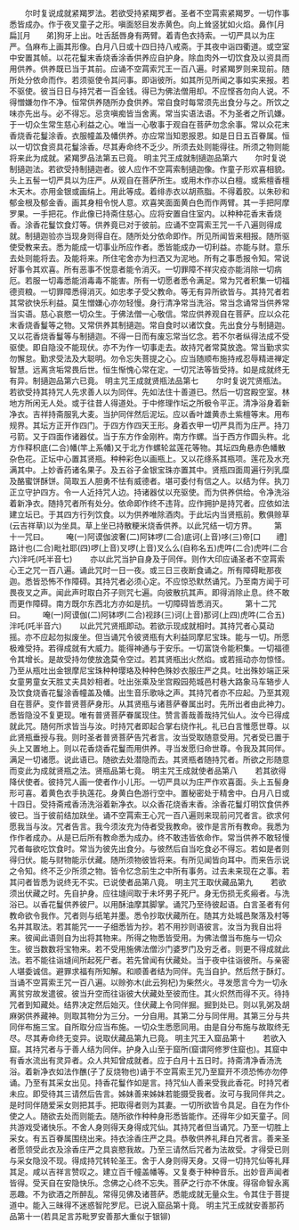 <!-- { "loadSidebar": true } -->
　　尔时复说成就紧羯罗法。若欲受持紧羯罗者。圣者不空罥索紧羯罗。一切作事悉皆成办。作于夜叉童子之形。嗔面怒目发赤黄色。向上耸竖犹如火焰。鼻作[月　　扁][月　　弟]狗牙上出。吐舌舐唇身有两臂。着青色衣持索。一切严具以为庄严。刍麻布上画其形像。白月八日或十四日持八戒斋。于其夜中诣四衢道。或空室中安置其帧。以花花鬘末香烧香涂香供养应自护身。除血肉外一切饮食及以资具而用供养。供养既已当于其前。应诵不空罥索咒王一百八遍。时紧羯罗则来现前。随所处分依命而作。若须驱使令其问事。即诣彼所。如其所见所闻之事如实来报。若不驱使。彼当日日与持咒者一百金钱。得已为佛法僧用却。不应悭吝勿向人说。不得憎嫌勿作不净。恒常供养随所办食供养。常自食时每常须先出食分与之。所饮之味亦先出与。必不得忘。忌贪嗔痴皆当舍离。常当实语法语。不为圣者之所讥嫌。于一切众生常生慈心利益之心。唯当一心敬事于观自在菩萨勿念余事。常以众花末香烧香花鬘涂香。衣服幢盖及幡供养。亦应常当知恩报恩。如是日日五百眷属。恒以一切饮食资具花鬘涂香。尽其寿命终不乏少。所须去处则能得往。所须之物则能将来此为成就。紧羯罗品法第五已竟。
明主咒王成就制擿迦品第六
　　尔时复说制擿迦法。若欲受持制擿迦者。彼人应作不空罥索制擿迦像。作童子形欢喜相貌。头上五髻一切严具以为庄严。从观自在菩萨所生。或用木作亦以白檀。或紫檀香檀木天木。亦用金银或画绢上。用此等成。着绯赤衣以胡燕脂。不得着胶。以朱砂和郁金根及郁金香。画其身相令悦人意。欢喜笑面面黄白色而作两臂。其一手把阿摩罗果。一手把花。作此像已持斋住慈心。应将安置自住室内。以种种花香末香烧香。涂香花鬘饮食灯等。供养竟已对于彼前。应诵不空罥索王咒一千八遍则得成就。制擿迦验亦当现身则得自在。随所处分依命即作。所见所闻皆来相报。随所驱使受教来去。悉为能成一切事业所应作者。悉皆能成办一切利益。亦能与财。意乐去处则能将去。及能将来。所住宅舍亦为扫洒又为泥地。所有之事悉报令知。常说好事令其欢喜。所有恶事不悦意者能令消灭。一切罪障不祥灾疫亦能消除一切病厄。若服一切毒悉能消毒毒不能害。所有一切愿者悉令满足。常为咒者积集一切福德资粮。一切罪障悉得消灭。如忠孝子受父教命。等无有异所欲皆与。其持咒者若其常欲快乐利益。莫生憎嫌心亦勿轻慢。身行清净常当洗浴。常当念诵常当供养常当实语。慈心哀愍一切众生。于佛法僧一心敬信。常应供养观自在菩萨。应以众花末香烧香鬘等之物。又常供养其制擿迦。常自食时以诸饮食。先出食分与制擿迦。又以花香烧香鬘等与制擿迦。不得一日而有废忘常当忆念。若不尔者纵得法成不受驱使。即自隐没不能现伏。亦不为作一切事走去。故持咒者常莫放逸。常当勤求实勿懈怠。勤求受法及大聪明。勿令忘失菩提之心。应当随顺布施持戒忍辱精进禅定智慧。远离贪垢常畏后世。恒生惭愧心常在定。一切咒法等皆受持。如是成就终无有异。制擿迦品第六已竟。
明主咒王成就贤瓶法品第七
　　尔时复说咒贤瓶法。若欲受持其持咒人先求善人以为同伴。先如法住十善道已。然后一切宫殿空室。林地方所闲无人处。或于往昔人得道处。于中修理作坛之所极令平正。清净浴身着新净衣。吉祥持斋服乳大麦。当护同伴然后泥坛。应以香叶雄黄赤土紫檀等末。用布规界。其坛方正开作四门。于四方作四天王形。身着衣甲一切严具而为庄严。持刀弓箭。又于四面作诸器仗。当于东方作金刚杵。南方作螺。当于西方作圆头杵。北方作释枳底(二合)幡(竿上系幡)又于北方作螺轮盆莲花等物。其坛四角悬赤色幡散杂色花。正坛中心置其贤瓶。种种彩色以画瓶上。又以花绦系其瓶项。莲花及水充满其中。上妙香药诸名果子。及五谷子金银宝珠亦置其中。贤瓶四面周遍行列乳糜及酪蜜饼酥饼。简取五人胆勇不怯有威德者。堪可委付有信之人。以结为伴。执刀正立守护四方。令一人近持咒人边。持诸器仗以充驱使。而为供养供给。令净洗浴着新净衣。随持咒者所有处分。依命即作终不违背。应作拥护是持咒者。应依如法建立坛已。于其四方行列饮食。以为供养唯除酒肉。于此坛内当贤瓶前。敷俱赊草(云吉祥草)以为坐具。草上坐已持散粳米烧香供养。以此咒结一切方界。
　　第十一咒曰。
　　唵(一)阿谟伽波奢(二)阿钵啰(二合)底诃(上音)哆(三)帝[口　　禮]路计也(二合)毗社耶(四)啰(上音)叉啰(上音)叉么么(自称名五)虎吽(二合)虎吽(二合六)泮吒(吒半音七)
　　亦以此咒当护自身及于同伴。则作大印应诵圣者不空罥索心王之咒一百八遍。诵此咒时一日一夜。或三日三夜断食诵之。所有障碍毗那夜迦。悉皆恐怖不作障碍。其持咒者必须心定。不应惊恐默然诵咒。乃至南方闻于可畏夜叉之声。闻此声时取白芥子则咒七遍。向彼散抗其声。即得消除止息。终不敢而更作障碍。南方既尔东西北方亦如是抗。一切障碍皆悉消灭。
　　第十二咒曰。
　　唵(一)阿谟伽(二)阿钵啰(二合)视跢(三)诃(上音)那诃(上四)虎吽(二合五)泮吒(吒半音六)
　　以此咒咒贤瓶即动。若欲示现成就相时。其持咒者心莫动摇。亦不应起勿拟废坐。但当诵咒令彼贤瓶有大利益同摩尼宝珠。能与一切。所愿极难受持。若得成就有大威力。能得神通与于安乐。一切富饶令能积集。一切福德令其增长。是故受持勿使放逸莫令空过。若其贤瓶出火然焰。或若摇动亦勿惊怪。乃至从瓶吐出金银摩尼宝珠种种璎珞及种种色殊妙衣服庄严之具。吐出殊妙端正采女童男童女天胜丈夫具妙相者。吐出张乘及坐宫殿园苑城邑村巷大路象马车辂步人及饮食烧香花鬘涂香幢盖及幡。出生音乐歌咏之声。其持咒者亦不应起。乃至其观自在菩萨。变作普贤菩萨身形。从其贤瓶与诸菩萨眷属出时。先所出者由此神力。悉皆隐没不复更现。唯有普贤菩萨眷属现住。赞言善哉善哉持咒仙人。汝今已得成就此咒。随何所求皆当与汝。时持咒者即起合掌右绕作礼。礼已白言惟愿世尊。以此贤瓶垂授与我。则时圣者普贤菩萨告咒者言。汝当受取随意受用。咒者受已置于头上又置地上。则以花香烧香花鬘而用供养。寻当发愿归命世尊。令我及其同伴。满足一切诸愿。说此语已。随欲去处潜隐而去。其贤瓶者随持咒者。所欲之形随意而变此为成就贤瓶之法。贤瓶品第七竟。
明主咒王成就使者品第八
　　若其欲得降伏使者。彼持咒人画一使者作小儿形。一切严具以为庄严作欢喜面。头上五髻身形可喜。着黄色衣手执莲花。身黄白色游行空中。置秘密处于精舍中。白月八日或十四日。受持斋戒香汤洗浴着新净衣。以众香花烧香末香。涂香花鬘灯明饮食供养彼已。当于彼前结加趺坐。诵不空罥索王心咒一百八遍则来现前问咒者言。欲求何愿我当与汝。咒者告言。我今须汝充为侍者受我教命。彼作是言所有教命。我悉为作作者成办。从是已后所有教命悉为成办。终不敢违皆依命作。常当供养不敢轻慢咒者每欲吃饮食时。常当为彼先出食分。与彼然后自当吃食必不得忘。若如是者则得归伏。能与财物能示伏藏。随所须物彼皆将来。有所见闻皆向耳中。而来告示说之令知。终不乏少所须之物。皆令忆念前生之中所有事务。过去未来现在之事。若其问者皆悉为说终无不实。已说使者品第八竟。
明主咒王取伏藏品第九
　　若欲须出伏藏之时。先自护身。应往塳间取于未坏男子死尸。身无伤损无炙瘢者。与洗浴已。以香花鬘供养彼尸。以用酥油摩其脚掌。诵咒乃至待彼起语。白言圣者有何教命欲令我作。咒者则与纸笔并墨。悉令抄取伏藏所在。随其方处城邑聚落及村等名并其取法。若其能咒一一子细悉皆为抄。若不用抄则语彼言。汝当为我自出将来。彼闻此语则自为出将其物来。所得之物悉皆受用。为佛法僧当布施与一切众生。彼当数数将宝物来。若不受用施佛法僧沙门婆罗门及穷乏者。则更不得成就此法。若不能往诣塳间所起死尸者。若先曾闻有伏藏处。当于夜中往诣彼所。与亲密人堪委诚信。避罪求福有所知解。和顺善者结为同伴。先当自护。然后然于酥灯。当诵不空罥索王咒一百八遍。以赊弥木(此云狗杞)为柴然火。寻发愿言今为一切永离贫穷故发遣彼。彼当升空而往诣彼大伏藏处至彼而住。其火炽然而得不灭。待持咒者到知藏处。结界决定然后始灭。住伏藏上令同伴掘。掘到处已。则以乳粥及胡麻粥供养藏神。则取其物分为三分。一分自用。其第二分与同伴用。其第三分与共同伴布施三宝。自所取分应当布施。一切众生悉愿同用。由是自分布施与故取终无尽。尽其寿命终无变异。说取伏藏品第九已竟。
明主咒王入窟品第十
　　若欲入窟。其持咒者与于善人结为同伴。护身入山至于窟所(窟谓阿修罗住窟也)。其窟中有香水流出有灵异者。众人共知曾成就者。应于白月十五日时。持斋清净香汤洗浴。着新净衣如法作醮(子了反烧物也)诵于不空罥索王咒乃至窟开不须恐怖亦勿停诵。乃至有其采女出见。持香花鬘作如是言。持咒仙人善来受我此香花。时持咒者未应。即受待其三请然后告言。姊妹善来姊妹若能摄受我者。汝可与我同伴共之。是时同伴随爱采女则把其手。把取得者则为其妻。一切所欲皆令具足。自在为作仆使之人。随欲去处而则能去。随所欲作种种身形悉皆能作。还得年少如天童子。同共游戏受诸快乐。不舍人身则得天身得成咒仙。其持咒者但当诵咒。乃至一切胜上采女。有五百眷属围绕出来。持衣涂香庄严之具。恭敬供养礼拜白咒者言。善来圣者愿领受此衣及涂香庄严之具哀愍我故。乃至三请然后咒者为法故受。才得受已则与采女隐没不现。得成持咒转轮圣王。舍于人身则得天身。又得一切持咒仙等礼拜其足。咸以吉祥言赞叹之。建立百千幢盖幡等。又复奏于种种音乐。出妙音声闻者皆得。受天自在安隐快乐。念佛之心终不忘失。菩萨之行亦不休废。得宿命智永离恶趣。不为欲酒之所醉乱。常得见佛及诸菩萨。悉能成就无量众生。令其住于菩提道中。能入三昧得不迷惑智陀罗尼。已说入窟品第十竟。
明主咒王成就安善那药品第十一(若具足言苏毗罗安善那大重似于银铆)
